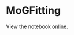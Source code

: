 # MoGFitting
View the notebook [online](https://nbviewer.jupyter.org/github/XintianLee/MoGFitting/blob/master/mog.ipynb).
